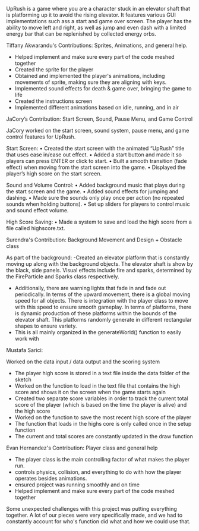 UpRush is a game where you are a character stuck in an elevator shaft that is platforming up it to avoid the rising elevator. It features various GUI implementations such ass a start and game over screen. The player has the ability to move left and right, as well as jump and even dash with a limited energy bar that can be replenished by collected energy orbs. 



Tiffany Akwarandu's Contributions: Sprites, Animations, and general help. 

- Helped implement and make sure every part of the code meshed together
- Created the sprite for the player
- Obtained and implemented the player's animations, including movements of sprite, making sure
  they are aligning with keys.
- Implemented sound effects for death & game over, bringing the game to life
- Created the instructions screen
- Implemented different animations based on idle, running, and in air







JaCory’s Contribution: Start Screen, Sound, Pause Menu, and Game Control

JaCory worked on the start screen, sound system, pause menu, and game control features for UpRush.

Start Screen:
    •    Created the start screen with the animated “UpRush” title that uses ease in/ease out effect.
    •    Added a start button and made it so players can press ENTER or click to start.
    •    Built a smooth transition (fade effect) when moving from the start screen into the game.
    •    Displayed the player’s high score on the start screen.

Sound and Volume Control:
    •    Added background music that plays during the start screen and the game.
    •    Added sound effects for jumping and dashing.
    •    Made sure the sounds only play once per action (no repeated sounds when holding buttons).
    •    Set up sliders for players to control music and sound effect volume.

High Score Saving:
    •    Made a system to save and load the high score from a file called highscore.txt.





Surendra's Contribution: Background Movement and Design + Obstacle class

As part of the background:
-Created an elevator platform that is constantly moving up along with the background
objects. The elevator shaft is show by the black, side panels. Visual effects include fire and sparks, determined by the FireParticle and Sparks class respectively.
- Additionally, there are warning lights that fade in and fade out periodically. In terms of the upward movement, there is a global moving speed for all objects. There is integration with the player class to move with this speed to ensure smooth gameplay. In terms of platforms, there is dynamic production of these platforms within the bounds of the elevator shaft. This platforms randomly generate in different rectangular shapes to ensure variety.
- This is all mainly organized in the generateWorld() function to easily work with





Mustafa Sarici:

Worked on the data input / data output and the scoring system

* The player high score is stored in a text file inside the data folder of the sketch
* Worked on the function to load in the text file that contains the high score and shows it on the screen when the game starts again
* Created two separate score variables in order to track the current total score of the player (which is based on the time the player is alive) and the high score
* Worked on the function to save the most recent high score of the player
* The function that loads in the highs core is only called once in the setup function
* The current and total scores are constantly updated in the draw function







Evan Hernandez's Contribution: Player class and general help

- The player class is the main controlling factor of what makes the player run. 
- controls physics, collision, and everything to do with how the player operates besides animations.
- ensured project was running smoothly and on time
- Helped implement and make sure every part of the code meshed together






Some unexpected challenges with this project was putting everything together. A lot of our pieces were very specifically made, and we had to constantly account for who's function did what and how we could use that. 



















